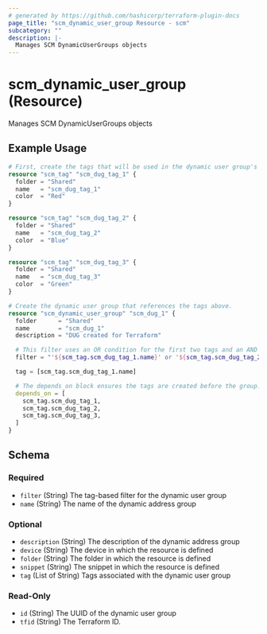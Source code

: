 ```yaml
---
# generated by https://github.com/hashicorp/terraform-plugin-docs
page_title: "scm_dynamic_user_group Resource - scm"
subcategory: ""
description: |-
  Manages SCM DynamicUserGroups objects
---
```


# scm_dynamic_user_group (Resource)

Manages SCM DynamicUserGroups objects

## Example Usage

```terraform
# First, create the tags that will be used in the dynamic user group's filter.
resource "scm_tag" "scm_dug_tag_1" {
  folder = "Shared"
  name   = "scm_dug_tag_1"
  color  = "Red"
}

resource "scm_tag" "scm_dug_tag_2" {
  folder = "Shared"
  name   = "scm_dug_tag_2"
  color  = "Blue"
}

resource "scm_tag" "scm_dug_tag_3" {
  folder = "Shared"
  name   = "scm_dug_tag_3"
  color  = "Green"
}

# Create the dynamic user group that references the tags above.
resource "scm_dynamic_user_group" "scm_dug_1" {
  folder      = "Shared"
  name        = "scm_dug_1"
  description = "DUG created for Terraform"

  # This filter uses an OR condition for the first two tags and an AND for the third.
  filter = "'${scm_tag.scm_dug_tag_1.name}' or '${scm_tag.scm_dug_tag_2.name}' and '${scm_tag.scm_dug_tag_3.name}'"

  tag = [scm_tag.scm_dug_tag_1.name]

  # The depends_on block ensures the tags are created before the group.
  depends_on = [
    scm_tag.scm_dug_tag_1,
    scm_tag.scm_dug_tag_2,
    scm_tag.scm_dug_tag_3,
  ]
}
```

<!-- schema generated by tfplugindocs -->
## Schema

### Required

- `filter` (String) The tag-based filter for the dynamic user group
- `name` (String) The name of the dynamic address group

### Optional

- `description` (String) The description of the dynamic address group
- `device` (String) The device in which the resource is defined
- `folder` (String) The folder in which the resource is defined
- `snippet` (String) The snippet in which the resource is defined
- `tag` (List of String) Tags associated with the dynamic user group

### Read-Only

- `id` (String) The UUID of the dynamic user group
- `tfid` (String) The Terraform ID.
